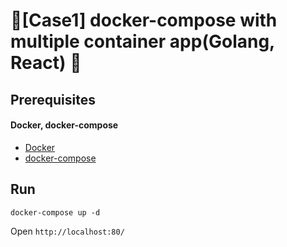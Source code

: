 # :ocean:[Case1] docker-compose with multiple container app(Golang, React) :ocean:

## Prerequisites

#### Docker, docker-compose 
- [Docker](https://docs.docker.com/get-docker/)
- [docker-compose](https://docs.docker.com/compose/install/) 

## Run 

```
docker-compose up -d 
```

Open `http://localhost:80/`

